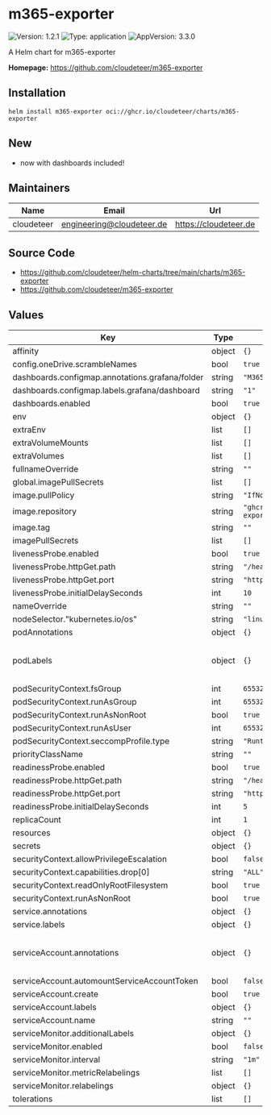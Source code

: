 # m365-exporter

![Version: 1.2.1](https://img.shields.io/badge/Version-1.2.1-informational?style=flat-square) ![Type: application](https://img.shields.io/badge/Type-application-informational?style=flat-square) ![AppVersion: 3.3.0](https://img.shields.io/badge/AppVersion-3.3.0-informational?style=flat-square)

A Helm chart for m365-exporter

**Homepage:** <https://github.com/cloudeteer/m365-exporter>

## Installation

```shell
helm install m365-exporter oci://ghcr.io/cloudeteer/charts/m365-exporter
```

## New

- now with dashboards included!

## Maintainers

| Name | Email | Url |
| ---- | ------ | --- |
| cloudeteer | <engineering@cloudeteer.de> | <https://cloudeteer.de> |

## Source Code

* <https://github.com/cloudeteer/helm-charts/tree/main/charts/m365-exporter>
* <https://github.com/cloudeteer/m365-exporter>

## Values

| Key | Type | Default | Description |
|-----|------|---------|-------------|
| affinity | object | `{}` |  |
| config.oneDrive.scrambleNames | bool | `true` |  |
| dashboards.configmap.annotations.grafana/folder | string | `"M365 Dashboards"` |  |
| dashboards.configmap.labels.grafana/dashboard | string | `"1"` |  |
| dashboards.enabled | bool | `true` |  |
| env | object | `{}` |  |
| extraEnv | list | `[]` |  |
| extraVolumeMounts | list | `[]` |  |
| extraVolumes | list | `[]` |  |
| fullnameOverride | string | `""` |  |
| global.imagePullSecrets | list | `[]` |  |
| image.pullPolicy | string | `"IfNotPresent"` |  |
| image.repository | string | `"ghcr.io/cloudeteer/m365-exporter"` |  |
| image.tag | string | `""` |  |
| imagePullSecrets | list | `[]` |  |
| livenessProbe.enabled | bool | `true` |  |
| livenessProbe.httpGet.path | string | `"/health"` |  |
| livenessProbe.httpGet.port | string | `"http"` |  |
| livenessProbe.initialDelaySeconds | int | `10` |  |
| nameOverride | string | `""` |  |
| nodeSelector."kubernetes.io/os" | string | `"linux"` |  |
| podAnnotations | object | `{}` |  |
| podLabels | object | `{}` | required for Azure workload identity: azure.workload.identity/use: "true" |
| podSecurityContext.fsGroup | int | `65532` |  |
| podSecurityContext.runAsGroup | int | `65532` |  |
| podSecurityContext.runAsNonRoot | bool | `true` |  |
| podSecurityContext.runAsUser | int | `65532` |  |
| podSecurityContext.seccompProfile.type | string | `"RuntimeDefault"` |  |
| priorityClassName | string | `""` |  |
| readinessProbe.enabled | bool | `true` |  |
| readinessProbe.httpGet.path | string | `"/health"` |  |
| readinessProbe.httpGet.port | string | `"http"` |  |
| readinessProbe.initialDelaySeconds | int | `5` |  |
| replicaCount | int | `1` |  |
| resources | object | `{}` |  |
| secrets | object | `{}` |  |
| securityContext.allowPrivilegeEscalation | bool | `false` |  |
| securityContext.capabilities.drop[0] | string | `"ALL"` |  |
| securityContext.readOnlyRootFilesystem | bool | `true` |  |
| securityContext.runAsNonRoot | bool | `true` |  |
| service.annotations | object | `{}` |  |
| service.labels | object | `{}` |  |
| serviceAccount.annotations | object | `{}` | required for Azure workload identity: azure.workload.identity/client-id: "" |
| serviceAccount.automountServiceAccountToken | bool | `false` |  |
| serviceAccount.create | bool | `true` |  |
| serviceAccount.labels | object | `{}` |  |
| serviceAccount.name | string | `""` |  |
| serviceMonitor.additionalLabels | object | `{}` |  |
| serviceMonitor.enabled | bool | `false` |  |
| serviceMonitor.interval | string | `"1m"` |  |
| serviceMonitor.metricRelabelings | list | `[]` |  |
| serviceMonitor.relabelings | object | `{}` |  |
| tolerations | list | `[]` |  |

